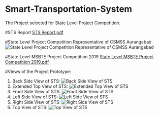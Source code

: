 # Smart-Transportation-System
The Project selected for State Level Project Competition.

#STS Report
[STS Report.pdf](https://github.com/aspurgs/Smart-Transportation-System/files/6682012/STS.Report.pdf)

#State Level Project Competition Representative of CSMSS Aurangabad
![State Level Project Competition Representative of CSMSS Aurangabad](https://user-images.githubusercontent.com/83290611/122668769-51792600-d1d7-11eb-9d07-6c1bc018be8b.jpg)

#State Level MSBTE Project Competition 2019
[State Level MSBTE Project Competition 2019.pdf](https://github.com/aspurgs/Smart-Transportation-System/files/6682014/State.Level.MSBTE.Project.Competition.2019.pdf)

#Views of the Project Prototype:

1. Back Side View of STS:
    ![Back Side View of STS](https://user-images.githubusercontent.com/83290611/122668859-c6e4f680-d1d7-11eb-91d8-6635d474dd7c.jpg)
2. Extended Top View of STS:
    ![Extended Top View of STS](https://user-images.githubusercontent.com/83290611/122668874-d6fcd600-d1d7-11eb-8718-1dad434d9239.jpg)
3. Front Side View of STS:
    ![Front Side View of STS](https://user-images.githubusercontent.com/83290611/122668881-e2e89800-d1d7-11eb-8f46-e7b2d6921d0f.jpg)
4. Left Side View of STS:
    ![Left Side View of STS](https://user-images.githubusercontent.com/83290611/122668885-eed45a00-d1d7-11eb-818f-e31c6798c5db.jpg)
5. Right Side View of STS:
    ![Right Side View of STS](https://user-images.githubusercontent.com/83290611/122668888-fbf14900-d1d7-11eb-8dbf-396697bd876e.jpg)
6. Top View of STS:
    ![Top View of STS](https://user-images.githubusercontent.com/83290611/122668901-0ca1bf00-d1d8-11eb-9cfb-12b90ad8aaf2.jpg)
